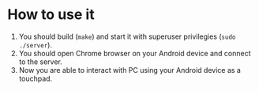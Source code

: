# How to use it
1. You should build (`make`) and start it with superuser privilegies (`sudo ./server`). 
2. You should open Chrome browser on your Android device and connect to the server. 
3. Now you are able to interact with PC using your Android device as a touchpad.
